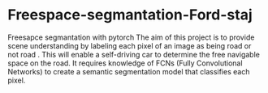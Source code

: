 # Freespace-segmantation-Ford-staj
Freesapce segmantation with pytorch 
The aim of this project is to provide scene understanding by labeling each pixel of an image as being road or not road . This will enable a self-driving car to determine the free navigable space on the road. It requires knowledge of FCNs (Fully Convolutional Networks) to create a semantic segmentation model that classifies each pixel.
